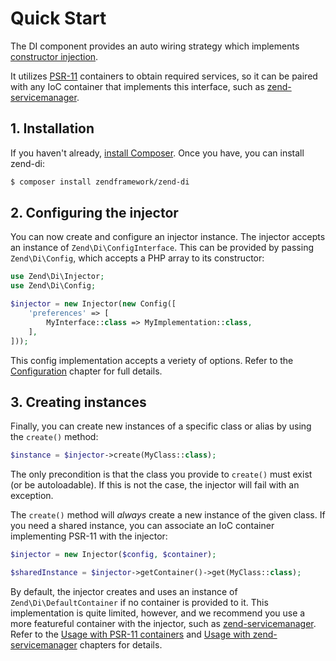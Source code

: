 # Quick Start

The DI component provides an auto wiring strategy which implements
[constructor injection](https://en.wikipedia.org/wiki/Dependency_injection#Constructor_injection).

It utilizes [PSR-11](psr-11.md) containers to obtain required services, so it
can be paired with any IoC container that implements this interface, such as
[zend-servicemanager](https://docs.zendframework.com/zend-servicemanager/).

## 1. Installation

If you haven't already, [install Composer](https://getcomposer.org/).
Once you have, you can install zend-di:

```bash
$ composer install zendframework/zend-di
```

## 2. Configuring the injector

You can now create and configure an injector instance. The injector accepts an
instance of `Zend\Di\ConfigInterface`. This can be provided by passing
`Zend\Di\Config`, which accepts a PHP array to its constructor:

```php
use Zend\Di\Injector;
use Zend\Di\Config;

$injector = new Injector(new Config([
    'preferences' => [
        MyInterface::class => MyImplementation::class,
    ],
]));
```

This config implementation accepts a veriety of options. Refer to the
[Configuration](config.md) chapter for full details.

## 3. Creating instances

Finally, you can create new instances of a specific class or alias by using the
`create()` method:

```php
$instance = $injector->create(MyClass::class);
```

The only precondition is that the class you provide to `create()` must exist (or
be autoloadable).  If this is not the case, the injector will fail with an
exception.

The `create()` method will _always_ create a new instance of the given class. If
you need a shared instance, you can associate an IoC container implementing
PSR-11 with the injector:

```php
$injector = new Injector($config, $container);

$sharedInstance = $injector->getContainer()->get(MyClass::class);
```

By default, the injector creates and uses an instance of
`Zend\Di\DefaultContainer` if no container is provided to it.  This
implementation is quite limited, however, and we recommend you use a more
featureful container with the injector, such as
[zend-servicemanager](https://docs.zendframework.com/zend-servicemanager/).
Refer to the [Usage with PSR-11 containers](cookbook/use-with-psr-containers.md)
and [Usage with zend-servicemanager](cookbook/use-with-servicemanager.md)
chapters for details.
